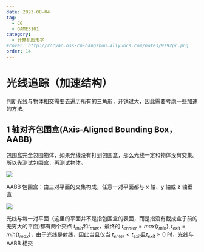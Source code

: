 ```yaml
---
date: 2023-08-04
tag:
  - CG
  - GAMES101
category:
  - 计算机图形学
#cover: http://rocyan.oss-cn-hangzhou.aliyuncs.com/notes/9z92pr.png
order: 14
---
```


# 光线追踪（加速结构）

判断光线与物体相交需要去遍历所有的三角形，开销过大，因此需要考虑一些加速的方法。

## 1 轴对齐包围盒(Axis-Aligned Bounding Box，AABB)

包围盒完全包围物体，如果光线没有打到包围盒，那么光线一定和物体没有交集。所以先测试包围盒，再测试物体。

![](http://img.rocyan.cn/blog/2024/04/66134be00b058.png)

AABB 包围盒：由三对平面的交集构成，任意一对平面都与 x 轴、y 轴或 z 轴垂直

![](http://img.rocyan.cn/blog/2024/04/66134be4056f9.png)

光线与每一对平面（这里的平面并不是指包围盒的表面，而是指没有截成盒子前的无穷大的平面)都有两个交点 $t_{min}$和$t_{max}$，最终的 $t_{ennter}=max\{t_{min}\},t_{exit}=min\{t_{max}\}$，由于光线是射线，因此当且仅当 $t_{enter}<t_{exit}$且$t_{exit}\ge0$ 时，光线与 AABB 相交
